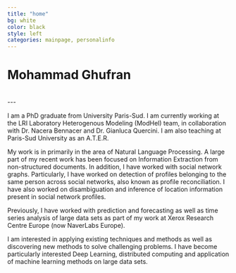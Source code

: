 ```yaml
---
title: "home"
bg: white
color: black
style: left
categories: mainpage, personalinfo
---
```


# Mohammad Ghufran
<div style="text-align:center">
<a href="https://github.com/emghufran"><i class="fa fa-github fa-3x"></i></a>&nbsp;&nbsp;   
<a href="https://www.linkedin.com/in/emghufran/"><i class="fa fa-linkedin fa-3x"></i></a>&nbsp;&nbsp;
<a href="mailto:emghufran@gmail.com"><i class="fa fa-envelope fa-3x"></i></a>&nbsp;&nbsp;
</div>
---

I am a PhD graduate from University Paris-Sud. I am currently working at the LRI Laboratory Heterogenous Modeling (ModHel) team, in collaboration with Dr. Nacera Bennacer and Dr. Gianluca Quercini. I am also teaching at Paris-Sud University as an A.T.E.R. 

My work is in primarily in the area of Natural Language Processing. A large part of my recent work has been focused on Information Extraction from non-structured documents. In addition, I have worked with social network graphs. Particularly, I have worked on detection of profiles belonging to the same person across social networks, also known as profile reconciliation. I have also worked on disambiguation and inference of location information present in social network profiles. 

Previously, I have worked with prediction and forecasting as well as time series analysis of large data sets as part of my work at Xerox Research Centre Europe (now NaverLabs Europe). 

I am interested in applying existing techniques and methods as well as discovering new methods to solve challenging problems. I have become particularly interested Deep Learning, distributed computing and application of machine learning methods on large data sets. 

